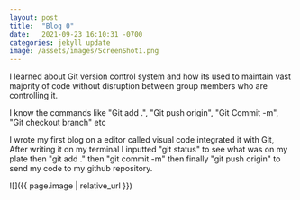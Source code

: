 ```yaml
---
layout: post
title:  "Blog 0"
date:   2021-09-23 16:10:31 -0700
categories: jekyll update
image: /assets/images/ScreenShot1.png
---
```

I learned about Git version control system and how its used to maintain vast majority of code without disruption between group members who are controlling it. 

I know the commands like "Git add .", "Git push origin", "Git Commit -m", "Git checkout branch" etc

I wrote my first blog on a editor called visual code integrated it with Git, After writing it on my terminal I inputted "git status" to see what was on my plate then "git add ." then "git commit -m" then finally "git push origin" to send my code to my github repository.

![]({{ page.image | relative_url }})
